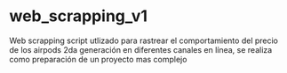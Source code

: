 # web_scrapping_v1
Web scrapping
script utlizado para rastrear el comportamiento del precio de los airpods 2da generación en diferentes canales en línea, se realiza como preparación de un proyecto mas complejo
